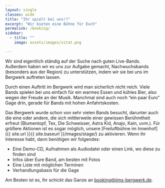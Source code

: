 ```yaml
---
layout: single
classes: wide
title: "Ihr spielt bei uns!?"
excerpt: "Wir bieten eine Bühne für Euch"
permalink: /booking/
sidebar:
  - title: ""
    image: assets/images/zitat.png

---
```



Wir sind eigentlich ständig auf der Suche nach guten Live-Bands. Außerdem haben wir es uns zur Aufgabe gemacht, Nachwuchsbands (besonders aus der Region) zu unterstützen, indem wir sie bei uns im Bergwerk auftreten lassen.  

Durch einen Auftritt im Bergwerk wird man sicherlich nicht reich. Viele Bands spielen bei uns einfach für ein warmes Essen und kühles Bier, also wegen der Freude an der Musik. Manchmal sind auch noch “ein paar Euro” Gage drin, gerade für Bands mit hohen Anfahrtskosten.   

Das Bergwerk wurde schon von sehr vielen Bands besucht, darunter auch die eine oder andere, die sich mittlerweile einer gewissen Berühmtheit erfreut (Blumentopf, Tex, Die Schweisser, Astra Kid, Anajo, Kain, uvm.). Für größere Aktionen ist es sogar möglich, unsere [Freiluftbühne im Innenhof]({{ site.url }}{{ site.baseurl }}/images/stage/) zu aktivieren.
    Wenn ihr Interesse habt, dann benötigen wir folgendes:

- Eine Demo-CD, Aufnahmen als Audiodatei oder einen Link, wo diese zu finden sind
- Infos über Eure Band, am besten mit Fotos
- Eine Liste mit möglichen Terminen
- Verhandlungsbasis für die Gage

Am Besten ist es, Ihr schickt das Ganze an [booking@jims-bergwerk.de](mailto:booking@jims-bergwerk.de).